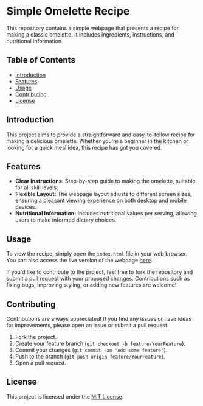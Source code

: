 
# Simple Omelette Recipe

This repository contains a simple webpage that presents a recipe for making a classic omelette. It includes ingredients, instructions, and nutritional information.

## Table of Contents

- [Introduction](#introduction)
- [Features](#features)
- [Usage](#usage)
- [Contributing](#contributing)
- [License](#license)

## Introduction

This project aims to provide a straightforward and easy-to-follow recipe for making a delicious omelette. Whether you're a beginner in the kitchen or looking for a quick meal idea, this recipe has got you covered.

## Features

- **Clear Instructions:** Step-by-step guide to making the omelette, suitable for all skill levels.
- **Flexible Layout:** The webpage layout adjusts to different screen sizes, ensuring a pleasant viewing experience on both desktop and mobile devices.
- **Nutritional Information:** Includes nutritional values per serving, allowing users to make informed dietary choices.

## Usage

To view the recipe, simply open the `index.html` file in your web browser. You can also access the live version of the webpage [here](https://pdineshmurugan.github.io/RecipePage/).

If you'd like to contribute to the project, feel free to fork the repository and submit a pull request with your proposed changes. Contributions such as fixing bugs, improving styling, or adding new features are welcome!

## Contributing

Contributions are always appreciated! If you find any issues or have ideas for improvements, please open an issue or submit a pull request.

1. Fork the project.
2. Create your feature branch (`git checkout -b feature/YourFeature`).
3. Commit your changes (`git commit -am 'Add some feature'`).
4. Push to the branch (`git push origin feature/YourFeature`).
5. Open a pull request.

## License

This project is licensed under the [MIT License](LICENSE).
